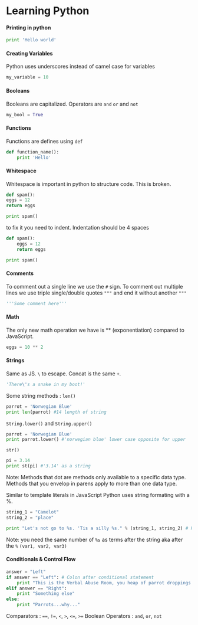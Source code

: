 # Learning Python

#### Printing in python
```py
print 'Hello world'
```

#### Creating Variables
Python uses underscores instead of camel case for variables
```py
my_variable = 10
```

#### Booleans
Booleans are capitalized. Operators are `and` `or` and `not`
```py
my_bool = True
```

#### Functions
Functions are defines using `def`
```py
def function_name():
    print 'Hello'
```

#### Whitespace
Whitespace is important in python to structure code. This is broken.
```py
def spam():
eggs = 12
return eggs

print spam()
```

to fix it you need to indent. Indentation should be 4 spaces
```py
def spam():
    eggs = 12
    return eggs

print spam()
```

#### Comments
To comment out a single line we use the `#` sign. To comment out multiple lines we use triple single/double quotes `"""` and end it without another `"""`
```py
'''Some comment here'''
```

#### Math
The only new math operation we have is ** (exponentiation) compared to JavaScript.
```py
eggs = 10 ** 2
```

#### Strings
Same as JS. `\` to escape. Concat is the same `+`.
```py
'There\'s a snake in my boot!'
```
Some string methods :
`len()`
```py
parrot = 'Norwegian Blue'
print len(parrot) #14 length of string
```
`String.lower()` and `String.upper()`
```py
parrot = 'Norwegian Blue'
print parrot.lower() #'norwegian blue' lower case opposite for upper
```
`str()`
```py
pi = 3.14
print st(pi) #'3.14' as a string
```
Note: Methods that dot are methods only available to a specific data type. Methods that you envelop in parens apply to more than one data type.

Similar to template literals in JavaScript Python uses string formating with a %.
```py
string_1 = "Camelot"
string_2 = "place"

print "Let's not go to %s. 'Tis a silly %s." % (string_1, string_2) # Prints Let's not go to Camelot. 'Tis a silly place.
```
Note: you need the same number of `%s` as terms after the string aka after the `%` `(var1, var2, var3)`

#### Conditionals & Control Flow
```py
answer = "Left"
if answer == "Left": # Colon after conditional statement
    print "This is the Verbal Abuse Room, you heap of parrot droppings!"
elif answer == "Right":
    print "Something else"
else:
    print "Parrots...why..."
```
Comparators : `==`, `!=`, `<`, `>`, `<=`, `>=`
Boolean Operators : `and`, `or`, `not`

